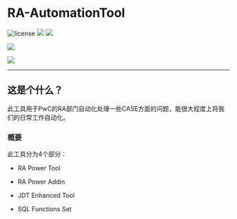 # RA-AutomationTool

![license](https://img.shields.io/github/license/mattholy/RA-AutomationTool.svg?style=flat-square)  ![](https://img.shields.io/github/issues-raw/mattholy/RA-AutomationTool.svg?style=flat-square) ![](https://img.shields.io/github/downloads/mattholy/RA-AutomationTool/total.svg?style=flat-square)

![](https://img.shields.io/github/release/mattholy/RA-AutomationTool.svg?style=flat-square)

![](https://img.shields.io/github/stars/mattholy/RA-AutomationTool.svg?style=social)

--------


## 这是个什么？

此工具用于PwC的RA部门自动化处理一些CASE方面的问题，能很大程度上将我们的日常工作自动化。

### 概要

此工具分为4个部分：

* RA Power Tool

* RA Power Addin

* JDT Enhanced Tool

* SQL Functions Set


